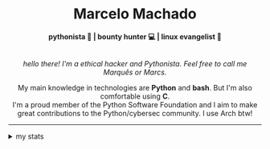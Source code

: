 <h1 align="center"> Marcelo Machado </h1> <!-- <img src="https://tryhackme-badges.s3.amazonaws.com/mmaachado.png" alt="TryHackMe"> -->
    
<div align="center">
<b>pythonista 🐍 | bounty hunter 💻 | linux evangelist 🐧</b>
<br>
<br>

<i>hello there! I'm a ethical hacker and Pythonista. Feel free to call me Marquês or Marcs.</i>

<p>

My main knowledge in technologies are **Python** and **bash**. But I'm also comfortable using **C**. <br/>
I'm a proud member of the Python Software Foundation and I aim to make great contributions to the Python/cybersec community. I use Arch btw!
</p>

</div>

---

<details closed>    
<summary>my stats</summary>

<!--START_SECTION:waka-->
**I'm a Night 🦉** 

```text
🌞 Morning    49 commits     ███░░░░░░░░░░░░░░░░░░░░░░   15.46% 
🌆 Daytime    104 commits    ████████░░░░░░░░░░░░░░░░░   32.81% 
🌃 Evening    153 commits    ████████████░░░░░░░░░░░░░   48.26% 
🌙 Night      11 commits     ░░░░░░░░░░░░░░░░░░░░░░░░░   3.47%

```


📊 **This Week I Spent My Time On** 

```text
⌚︎ Time Zone: America/Sao_Paulo

💬 Programming Languages: 
Markdown                 2 hrs 48 mins       █████████████████░░░░░░░░   68.31% 
JSON                     26 mins             ██░░░░░░░░░░░░░░░░░░░░░░░   10.88% 
PowerShell               17 mins             █░░░░░░░░░░░░░░░░░░░░░░░░   7.13% 
Python                   15 mins             █░░░░░░░░░░░░░░░░░░░░░░░░   6.17% 
JavaScript               6 mins              ░░░░░░░░░░░░░░░░░░░░░░░░░   2.63%

🔥 Editors: 
Obsidian                 2 hrs 48 mins       █████████████████░░░░░░░░   68.21% 
VS Code                  1 hr 18 mins        ████████░░░░░░░░░░░░░░░░░   31.79%

💻 Operating System: 
Windows                  4 hrs 4 mins        ████████████████████████░   98.77% 
Linux                    3 mins              ░░░░░░░░░░░░░░░░░░░░░░░░░   1.23%

```


 Last Updated on 08/05/2025
<!--END_SECTION:waka-->

<!-- <div>
        <a target="_blank" rel="noopener noreferrer" href="https://github.com/mmaachado?tab=repositories"><img src="https://github-readme-stats.vercel.app/api/top-langs/?username=mmaachado&hide=html,css,swift,ruby&langs_count=6&hide_border=true&layout=compact&show_icons=true&line_height=10&theme=transparent&title_color=4a86d1&custom_title=favourite%20languages"
       alt="most used languages" align="right"></a>
     <a target="_blank" rel="noopener noreferrer" href="https://wakatime.com/@mmachado"><img width="400rem" src="https://github-readme-stats.vercel.app/api/wakatime?username=mmachado&theme=transparent&hide_border=true&hide=markdown,html,css,text,other,yaml,json,prolog,dart,docker,xml,gitconfig,TSQL&hide_title=true&line_height=50&langs_count=4&layout=default" alt="wakatime stats" align="left" /></a> 
        

</div>

 <img src="https://raw.githubusercontent.com/MicaelliMedeiros/micaellimedeiros/master/image/computer-illustration.png" min-width="400px" max-width="400px" width="400px" align="right" alt="computer-illustration.png"> -->
<!-- [![Buy me a coffee](https://img.shields.io/badge/Buy%20Me%20a%20Coffee-ffdd00?style=for-the-badge&logo=buy-me-a-coffee&logoColor=black)](https://www.buymeacoffee.com/anticodingclub) -->

</details>
